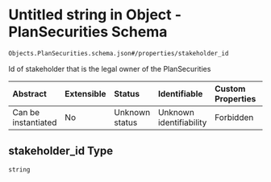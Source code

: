# Untitled string in Object - PlanSecurities Schema

```txt
Objects.PlanSecurities.schema.json#/properties/stakeholder_id
```

Id of stakeholder that is the legal owner of the PlanSecurities

| Abstract            | Extensible | Status         | Identifiable            | Custom Properties | Additional Properties | Access Restrictions | Defined In                                                                                      |
| :------------------ | :--------- | :------------- | :---------------------- | :---------------- | :-------------------- | :------------------ | :---------------------------------------------------------------------------------------------- |
| Can be instantiated | No         | Unknown status | Unknown identifiability | Forbidden         | Allowed               | none                | [PlanSecurities.schema.json*](../out/objects/PlanSecurities.schema.json "open original schema") |

## stakeholder_id Type

`string`
